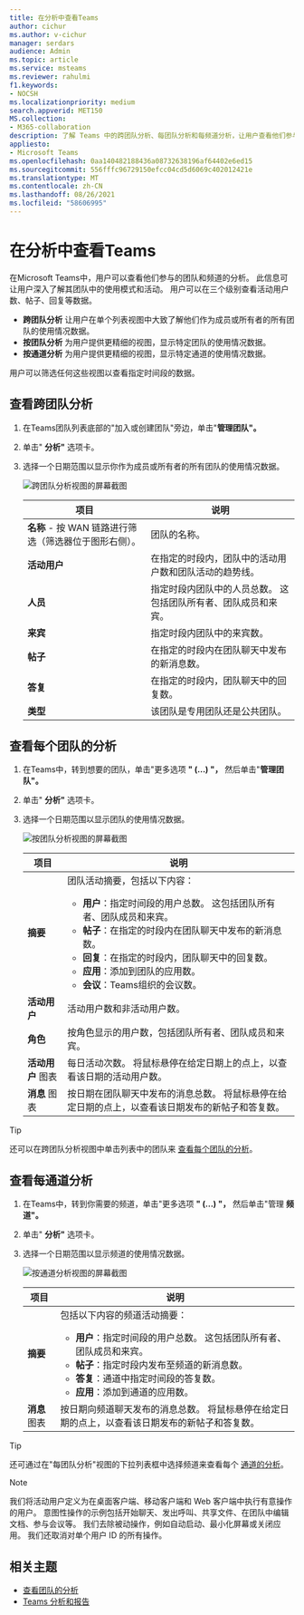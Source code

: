 ```yaml
---
title: 在分析中查看Teams
author: cichur
ms.author: v-cichur
manager: serdars
audience: Admin
ms.topic: article
ms.service: msteams
ms.reviewer: rahulmi
f1.keywords:
- NOCSH
ms.localizationpriority: medium
search.appverid: MET150
MS.collection:
- M365-collaboration
description: 了解 Teams 中的跨团队分析、每团队分析和每频道分析，让用户查看他们参与的团队或频道的使用情况数据。
appliesto:
- Microsoft Teams
ms.openlocfilehash: 0aa140482188436a08732638196af64402e6ed15
ms.sourcegitcommit: 556fffc96729150efcc04cd5d6069c402012421e
ms.translationtype: MT
ms.contentlocale: zh-CN
ms.lasthandoff: 08/26/2021
ms.locfileid: "58606995"
---
```

# <a name="view-analytics-in-teams"></a>在分析中查看Teams

在Microsoft Teams中，用户可以查看他们参与的团队和频道的分析。 此信息可让用户深入了解其团队中的使用模式和活动。 用户可以在三个级别查看活动用户数、帖子、回复等数据。

- **跨团队分析** 让用户在单个列表视图中大致了解他们作为成员或所有者的所有团队的使用情况数据。
- **按团队分析** 为用户提供更精细的视图，显示特定团队的使用情况数据。
- **按通道分析** 为用户提供更精细的视图，显示特定通道的使用情况数据。

用户可以筛选任何这些视图以查看指定时间段的数据。

## <a name="view-cross-team-analytics"></a>查看跨团队分析

1. 在Teams团队列表底部的"加入或创建团队"旁边，单击"**管理团队"。**
2. 单击" **分析"** 选项卡。
3. 选择一个日期范围以显示你作为成员或所有者的所有团队的使用情况数据。

    ![跨团队分析视图的屏幕截图](../media/view-analytics-cross-team.png)

    |项目 |说明  |
    |--------|-------------|
    |**名称** - 按 WAN 链路进行筛选（筛选器位于图形右侧）。   |团队的名称。 |
    |**活动用户**   |在指定的时段内，团队中的活动用户数和团队活动的趋势线。
    |**人员**   |指定时段内团队中的人员总数。 这包括团队所有者、团队成员和来宾。|
    |**来宾**   |指定时段内团队中的来宾数。 |
    |**帖子**   |在指定的时段内在团队聊天中发布的新消息数。 |
    |**答复**   |在指定的时段内，团队聊天中的回复数。 |
    |**类型**   |该团队是专用团队还是公共团队。|

## <a name="view-per-team-analytics"></a>查看每个团队的分析

1. 在Teams中，转到想要的团队，单击"更多选项 **" (...) "，** 然后单击"**管理团队"。**
2. 单击" **分析"** 选项卡。
4. 选择一个日期范围以显示团队的使用情况数据。  

    ![按团队分析视图的屏幕截图](../media/view-analytics-per-team.png)

    |项目 |说明  |
    |--------|-------------|
    |**摘要**   |团队活动摘要，包括以下内容：<ul><li>**用户**：指定时间段的用户总数。 这包括团队所有者、团队成员和来宾。</li> <li>**帖子**：在指定的时段内在团队聊天中发布的新消息数。</li><li>**回复**：在指定的时段内，团队聊天中的回复数。</li> <li>**应用**：添加到团队的应用数。</li><li>**会议**：Teams组织的会议数。</li> </ul> |
    |**活动用户**   |活动用户数和非活动用户数。|
    |**角色**   |按角色显示的用户数，包括团队所有者、团队成员和来宾。|
    |**活动用户** 图表  |每日活动次数。 将鼠标悬停在给定日期上的点上，以查看该日期的活动用户数。|
    |**消息** 图表  |按日期在团队聊天中发布的消息总数。 将鼠标悬停在给定日期的点上，以查看该日期发布的新帖子和答复数。|

> [!TIP]
> 还可以在跨团队分析视图中单击列表中的团队来 [查看每个团队的分析](#view-cross-team-analytics)。

## <a name="view-per-channel-analytics"></a>查看每通道分析

1. 在Teams中，转到你需要的频道，单击"更多选项 **" (...) "，** 然后单击"管理 **频道"。**
2. 单击" **分析"** 选项卡。
3. 选择一个日期范围以显示频道的使用情况数据。  

    ![按通道分析视图的屏幕截图](../media/view-analytics-per-channel.png)

    |项目 |说明  |
    |--------|-------------|
    |**摘要**   |包括以下内容的频道活动摘要：<ul><li>**用户**：指定时间段的用户总数。 这包括团队所有者、团队成员和来宾。</li> <li>**帖子**：指定时段内发布至频道的新消息数。</li><li>**答复**：通道中指定时间段的答复数。</li> <li>**应用**：添加到通道的应用数。</li> </ul> |
    |**消息** 图表  |按日期向频道聊天发布的消息总数。 将鼠标悬停在给定日期的点上，以查看该日期发布的新帖子和答复数。|

> [!TIP]
> 还可通过在"每团队分析"视图的下拉列表框中选择频道来查看每个 [通道的分析](#view-per-team-analytics)。
    
> [!NOTE]
> 我们将活动用户定义为在桌面客户端、移动客户端和 Web 客户端中执行有意操作的用户。 意图性操作的示例包括开始聊天、发出呼叫、共享文件、在团队中编辑文档、参与会议等。 我们去除被动操作，例如自动启动、最小化屏幕或关闭应用。 我们还取消对单个用户 ID 的所有操作。

## <a name="related-topics"></a>相关主题

- [查看团队的分析](https://support.office.com/article/view-analytics-for-your-teams-5b8ad4b1-af34-4217-aff4-cd11a820b56b)
- [Teams 分析和报告](teams-reporting-reference.md)